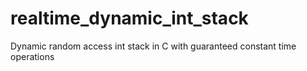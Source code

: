 # realtime_dynamic_int_stack
Dynamic random access int stack in C with guaranteed constant time operations
